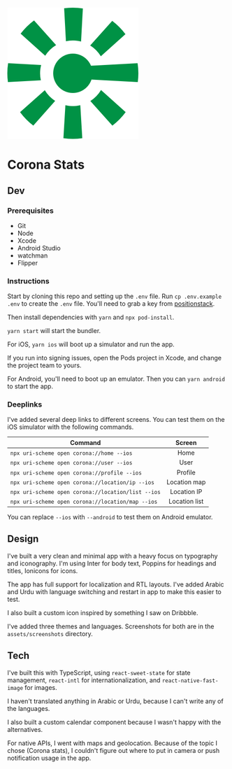 ![](./assets/corona.png)

# Corona Stats

## Dev

### Prerequisites

- Git
- Node
- Xcode
- Android Studio
- watchman
- Flipper

### Instructions

Start by cloning this repo and setting up the `.env` file. Run `cp .env.example .env` to create the `.env` file. You'll need to grab a key from [positionstack](https://positionstack.com).

Then install dependencies with `yarn` and `npx pod-install`.

`yarn start` will start the bundler.

For iOS, `yarn ios` will boot up a simulator and run the app.

If you run into signing issues, open the Pods project in Xcode, and change the project team to yours.

For Android, you'll need to boot up an emulator. Then you can `yarn android` to start the app.

### Deeplinks

I've added several deep links to different screens. You can test them on the iOS simulator with the following commands.

| Command                                            |    Screen     |
| -------------------------------------------------- | :-----------: |
| `npx uri-scheme open corona://home --ios`          |     Home      |
| `npx uri-scheme open corona://user --ios`          |     User      |
| `npx uri-scheme open corona://profile --ios`       |    Profile    |
| `npx uri-scheme open corona://location/ip --ios`   | Location map  |
| `npx uri-scheme open corona://location/list --ios` |  Location IP  |
| `npx uri-scheme open corona://location/map --ios`  | Location list |

You can replace `--ios` with `--android` to test them on Android emulator.

## Design

I've built a very clean and minimal app with a heavy focus on typography and iconography. I'm using Inter for body text, Poppins for headings and titles, Ionicons for icons.

The app has full support for localization and RTL layouts. I've added Arabic and Urdu with language switching and restart in app to make this easier to test.

I also built a custom icon inspired by something I saw on Dribbble.

I've added three themes and languages. Screenshots for both are in the `assets/screenshots` directory.

## Tech

I've built this with TypeScript, using `react-sweet-state` for state management, `react-intl` for internationalization, and `react-native-fast-image` for images.

I haven't translated anything in Arabic or Urdu, because I can't write any of the languages.

I also built a custom calendar component because I wasn't happy with the alternatives.

For native APIs, I went with maps and geolocation. Because of the topic I chose (Corona stats), I couldn't figure out where to put in camera or push notification usage in the app.
